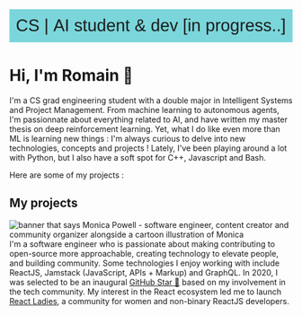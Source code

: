<img src="https://github.com/romainducrocq/romainducrocq/blob/master/header.png" alt="header" class="center">

# Hi, I'm Romain :wave:

I'm a CS grad engineering student with a double major in Intelligent Systems and Project Management. 
From machine learning to autonomous agents, I'm passionnate about everything related to AI, and have written my master thesis on deep reinforcement learning. 
Yet, what I do like even more than ML is learning new things : I'm always curious to delve into new technologies, concepts and projects !
Lately, I've been playing around a lot with Python, but I also have a soft spot for C++, Javascript and Bash.  
  
Here are some of my projects :

## My projects


<img src="https://raw.githubusercontent.com/M0nica/M0nica/master/gh-header-image-cropped.png" alt="banner that says Monica Powell - software engineer, content creator and community organizer alongside a cartoon illustration of Monica">
I'm a software engineer who is passionate about making contributing to open-source more approachable, creating technology to elevate people, and building community. Some technologies I enjoy working with include ReactJS, Jamstack (JavaScript, APIs + Markup) and GraphQL. In 2020, I was selected to be an inaugural <a href="https://stars.github.com/">GitHub Star 🌟</a> based on my involvement in the tech community.  My interest in the React ecosystem led me to launch <a href="https://www.meetup.com/React-Ladies/">React Ladies</a>, a community for women and non-binary ReactJS developers.

